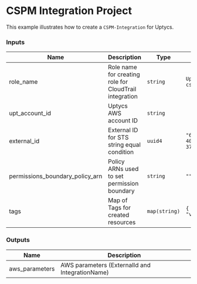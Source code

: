 # CSPM Integration Project

This example illustrates how to create a `CSPM-Integration` for Uptycs.

<!-- BEGINNING OF PRE-COMMIT-TERRAFORM DOCS HOOK -->

### Inputs

| Name | Description  | Type | Default| Required |
| ---| --- | --- | --- | --- |
| role_name | Role name for creating role for CloudTrail integration | `string` | `UptycsIntegration-cspm` | Optional |
| upt_account_id | Uptycs AWS account ID | `string` |  | Yes |
| external_id | External ID for STS string equal condition | `uuid4` | `"6bf64888-6e43-4003-9f1b-37181efcf3c2"` | Optional |
| permissions_boundary_policy_arn | Policy ARNs used to set permission boundary | `string` | `""` | Optional |
| tags| Map of Tags for created resources| `map(string)` | `{ "testtag" : "value" }`| Optional |

### Outputs

| Name | Description |
| ---| --- |
| aws_parameters | AWS parameters (ExternalId and IntegrationName) |

<!-- END OF PRE-COMMIT-TERRAFORM DOCS HOOK -->
